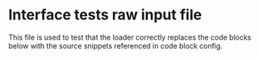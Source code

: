 # Interface tests raw input file

This file is used to test that the loader correctly replaces the code blocks below
with the source snippets referenced in code block config.

```ts { "file", "../typescript-source/typedef.ts", "symbol": "MyData" }
```
